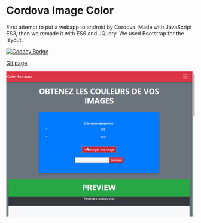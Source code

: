 # Cordova Image Color
First attempt to put a webapp to android by Cordova.
Made with JavaScript ES3, then we remade it with ES6 and JQuery.
We used Bootstrap for the layout. 

[![Codacy Badge](https://api.codacy.com/project/badge/Grade/3e38074cebd64c7db897bccbc4cd3a24)](https://www.codacy.com/app/socalloff/Image-Color-Cordova?utm_source=github.com&amp;utm_medium=referral&amp;utm_content=socalloff/Image-Color-Cordova&amp;utm_campaign=Badge_Grade)

[Git page](https://socalloff.github.io/Image-Color-Cordova/www/)

![Image Color gif](ImageColor.gif)